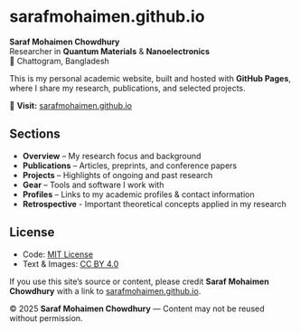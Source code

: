 # sarafmohaimen.github.io

**Saraf Mohaimen Chowdhury**  
Researcher in **Quantum Materials** & **Nanoelectronics**  
📍 Chattogram, Bangladesh  

This is my personal academic website, built and hosted with **GitHub Pages**, where I share my research, publications, and selected projects.  

🔗 **Visit:** [sarafmohaimen.github.io](https://sarafmohaimen.github.io)  

## Sections
- **Overview** – My research focus and background  
- **Publications** – Articles, preprints, and conference papers  
- **Projects** – Highlights of ongoing and past research  
- **Gear** – Tools and software I work with  
- **Profiles** – Links to my academic profiles & contact information  
- **Retrospective** - Important theoretical concepts applied in my research

## License
- Code: [MIT License](LICENSE)  
- Text & Images: [CC BY 4.0](https://creativecommons.org/licenses/by/4.0/)  

If you use this site’s source or content, please credit **Saraf Mohaimen Chowdhury** with a link to [sarafmohaimen.github.io](https://sarafmohaimen.github.io).


© 2025 **Saraf Mohaimen Chowdhury** — Content may not be reused without permission.  
